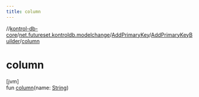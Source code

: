 ```yaml
---
title: column
---
```

//[kontrol-db-core](../../../../index.html)/[net.futureset.kontroldb.modelchange](../../index.html)/[AddPrimaryKey](../index.html)/[AddPrimaryKeyBuilder](index.html)/[column](column.html)



# column



[jvm]\
fun [column](column.html)(name: [String](https://kotlinlang.org/api/latest/jvm/stdlib/kotlin/-string/index.html))




